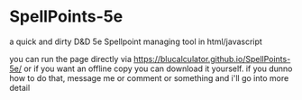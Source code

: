 # SpellPoints-5e
a quick and dirty D&amp;D 5e Spellpoint managing tool in html/javascript

you can run the page directly via https://blucalculator.github.io/SpellPoints-5e/ or if you want an offline copy you can download it yourself. if you dunno how to do that, message me or comment or something and i'll go into more detail
